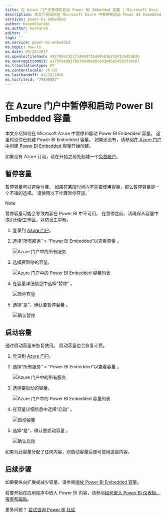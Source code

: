```yaml
---
title: 在 Azure 门户中暂停和启动 Power BI Embedded 容量 | Microsoft Docs
description: 本文介绍如何在 Microsoft Azure 中暂停和启动 Power BI Embedded 容量。
services: power-bi-embedded
author: KesemSharabi
ms.author: kesharab
editor: ''
tags: ''
ms.service: power-bi-embedded
ms.topic: how-to
ms.date: 09/28/2017
ms.openlocfilehash: 492750e232173480d71bd49b83623d41244bb83b
ms.sourcegitcommit: a175faed9378a7d040a08ced3e46e54503334c07
ms.translationtype: HT
ms.contentlocale: zh-CN
ms.lasthandoff: 03/18/2020
ms.locfileid: "79495587"
---
```

# <a name="pause-and-start-your-power-bi-embedded-capacity-in-the-azure-portal"></a>在 Azure 门户中暂停和启动 Power BI Embedded 容量

本文介绍如何在 Microsoft Azure 中暂停和启动 Power BI Embedded 容量。 这里假设你已创建 Power BI Embedded 容量。 如果还没有，请参阅[在 Azure 门户中创建 Power BI Embedded 容量](azure-pbie-create-capacity.md)开始创建。

如果没有 Azure 订阅，请在开始之前先创建一个[免费帐户](https://azure.microsoft.com/free/)。

## <a name="pause-your-capacity"></a>暂停容量

暂停容量可以避免付费。 如果在某段时间内不需要使用容量，那么暂停容量是一个不错的选择。 请使用以下步骤暂停容量。

> [!NOTE]
> 暂停容量可能会导致内容在 Power BI 中不可用。 在暂停之前，请确保从容量中取消分配工作区，以防发生中断。

1. 登录到 [Azure 门户](https://portal.azure.com/)。

2. 选择“所有服务” > “Power BI Embedded”以查看容量   。

    ![Azure 门户中的所有服务](media/azure-pbie-pause-start/azure-portal-more-services.png)

3. 选择要暂停的容量。

    ![Azure 门户中的 Power BI Embedded 容量列表](media/azure-pbie-pause-start/azure-portal-capacity-list.png)

4. 在容量详细信息中选择“暂停”  。

    ![暂停容量](media/azure-pbie-pause-start/azure-portal-pause-capacity.png)

5. 选择“是”，确认要暂停容量  。

    ![确认暂停](media/azure-pbie-pause-start/azure-portal-confirm-pause.png)

## <a name="start-your-capacity"></a>启动容量

通过启动容量来恢复使用。 启动容量也会恢复计费。

1. 登录到 [Azure 门户](https://portal.azure.com/)。

2. 选择“所有服务” > “Power BI Embedded”以查看容量   。

    ![Azure 门户中的所有服务](media/azure-pbie-pause-start/azure-portal-more-services.png)

3. 选择要启动的容量。

    ![Azure 门户中的 Power BI Embedded 容量列表](media/azure-pbie-pause-start/azure-portal-capacity-list.png)

4. 在容量详细信息中选择“启动”  。

    ![启动容量](media/azure-pbie-pause-start/azure-portal-start-capacity.png)

5. 选择“是”，确认要启动容量  。

    ![确认启动](media/azure-pbie-pause-start/azure-portal-confirm-start.png)

如果为此容量分配了任何内容，则启动容量后便可使用这些内容。

## <a name="next-steps"></a>后续步骤

如果要纵向扩展或减少容量，请参阅[缩放 Power BI Embedded 容量](azure-pbie-scale-capacity.md)。

若要开始在应用程序中嵌入 Power BI 内容，请参阅[如何嵌入 Power BI 仪表板、报表和磁贴](https://powerbi.microsoft.com/documentation/powerbi-developer-embedding-content/)。

更多问题？ [尝试咨询 Power BI 社区](https://community.powerbi.com/)